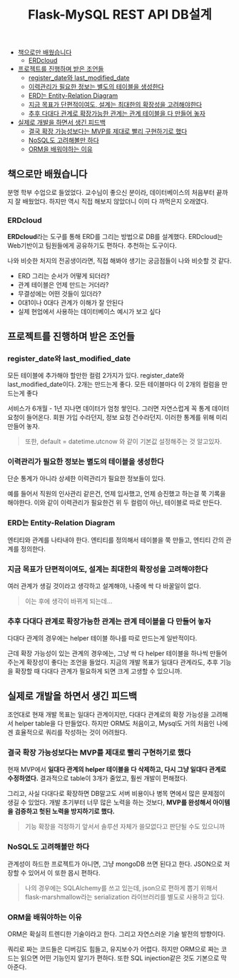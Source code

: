 ﻿---
title:  "Flask-MySQL REST API DB설계"
excerpt: "역시 인생은 실전이었어"


categories:
-  DB
tags:
-  MySQL
last_modified_at: 2020-07-28TO22:30:00+09:00
---
- [책으로만 배웠습니다](#책으로만-배웠습니다)
  - [ERDcloud](#erdcloud)
- [프로젝트를 진행하며 받은 조언들](#프로젝트를-진행하며-받은-조언들)
  - [register_date와 last_modified_date](#register_date와-last_modified_date)
  - [이력관리가 필요한 정보는 별도의 테이블을 생성한다](#이력관리가-필요한-정보는-별도의-테이블을-생성한다)
  - [ERD는 Entity-Relation Diagram](#erd는-entity-relation-diagram)
  - [지금 목표가 단편적이여도, 설계는 최대한의 확장성을 고려해야한다](#지금-목표가-단편적이여도-설계는-최대한의-확장성을-고려해야한다)
  - [추후 다대다 관계로 확장가능한 관계는 관계 테이블을 다 만들어 놓자](#추후-다대다-관계로-확장가능한-관계는-관계-테이블을-다-만들어-놓자)
- [실제로 개발을 하면서 생긴 피드백](#실제로-개발을-하면서-생긴-피드백)
  - [결국 확장 가능성보다는 MVP를 제대로 빨리 구현하기로 했다](#결국-확장-가능성보다는-mvp를-제대로-빨리-구현하기로-했다)
  - [NoSQL도 고려해볼만 하다](#nosql도-고려해볼만-하다)
  - [ORM을 배워야하는 이유](#orm을-배워야하는-이유)

## 책으로만 배웠습니다

분명 학부 수업으로 들었었다.
교수님이 좋으신 분이라, 데이터베이스의 처음부터 끝까지 잘 배웠었다.
하지만 역시 직접 해보지 않았더니 이미 다 까먹은지 오래였다.

### ERDcloud

**ERDcloud**라는 도구를 통해 ERD를 그리는 방법으로 DB를 설계했다.
ERDcloud는 Web기반이고 팀원들에게 공유하기도 편하다. 추천하는 도구이다.

나와 비슷한 처지의 전공생이라면, 직접 해봐야 생기는 궁금점들이 나와 비슷할 것 같다.

- ERD 그리는 순서가 어떻게 되더라?
- 관계 테이블은 언제 만드는 거더라?
- 무결성에는 어떤 것들이 있더라?
- 0대1이나 0대다 관계가 이해가 잘 안된다
- 실제 현업에서 사용하는 데이터베이스 예시가 보고 싶다

## 프로젝트를 진행하며 받은 조언들

### register_date와 last_modified_date

모든 테이블에 추가해야 할만한 컬럼 2가지가 있다.
register_date와 last_modified_date이다.
2개는 만드는게 좋다.
모든 테이블마다 이 2개의 컬럼을 만드는게 좋다

서비스가 6개월 - 1년 지나면 데이터가 엄청 쌓인다.
그러면 자연스럽게 꼭 통계 데이터 요청이 들어온다.
회원 가입 수라던지, 정보 요청 건수라던지.
이러한 통계를 위해 미리 만들어 놓자.
> 또한, default = datetime.utcnow 와 같이 기본값 설정해주는 것 알고있자.

### 이력관리가 필요한 정보는 별도의 테이블을 생성한다

단순 통계가 아니라 상세한 이력관리가 필요한 정보들이 있다.

예를 들어서 직원의 인사관리 같은건,
언제 입사했고, 언제 승진했고 하는걸 쭉 기록을 해야한다.
이와 같이 이력관리가 필요한건 위 두 컬럼이 아닌, 테이블로 따로 만든다.

### ERD는 Entity-Relation Diagram

엔티티와 관계를 나타내야 한다.
엔티티를 정의해서 테이블을 쭉 만들고, 엔티티 간의 관계를 정의한다.

### 지금 목표가 단편적이여도, 설계는 최대한의 확장성을 고려해야한다

여러 관계가 생길 것이라고 생각하고 설계해야,
나중에 싹 다 바꿀일이 없다.
> 이는 후에 생각이 바뀌게 되는데...

### 추후 다대다 관계로 확장가능한 관계는 관계 테이블을 다 만들어 놓자

다대다 관계의 경우에는 helper 테이블 하나를 따로 만드는게 일반적이다.

근데 확장 가능성이 있는 관계의 경우에는,
그냥 싹 다 helper 테이블을 하나씩 만들어주는게 확장성이 좋다는 조언을 들었다.
지금의 개발 목표가 일대다 관계라도, 추후 기능을 확장할 때 다대다 관계가 필요하게 되면 크게 고생할 수 있으니까.

## 실제로 개발을 하면서 생긴 피드백

조언대로 현재 개발 목표는 일대다 관계이지만,
다대다 관계로의 확장 가능성을 고려해서 helper table을 다 만들었다.
하지만 ORM도 처음이고, Mysql도 거의 처음인 나에겐 효율적으로 쿼리를 작성하는 것이 어려웠다.

### 결국 확장 가능성보다는 MVP를 제대로 빨리 구현하기로 했다

현재 MVP에서 **일대다 관계의 helper 테이블을 다 삭제하고, 다시 그냥 일대다 관계로 수정하였다.**
결과적으로 table이 3개가 줄었고, 훨씬 개발이 편해졌다.

그리고, 사실 다대다로 확장하면 DB말고도 서버 비용이나 병목 면에서 많은 문제점이 생길 수 있었다.
개발 초기부터 너무 많은 노력을 하는 것보다, **MVP를 완성해서 아이템을 검증하고 헛된 노력을 방지하기로 했다.**
> 기능 확장을 걱정하기 앞서서 솔루션 자체가 쓸모없다고 판단될 수도 있으니까

### NoSQL도 고려해볼만 하다

관계성이 하드한 프로젝트가 아니면, 그냥 mongoDB 쓰면 된다고 한다.
JSON으로 저장할 수 있어서 이 또한 몹시 편하다.
> 나의 경우에는 SQLAlchemy를 쓰고 있는데,
> json으로 편하게 뽑기 위해서 flask-marshmallow라는 serialization 라이브러리를 별도로 사용하고 있다.

### ORM을 배워야하는 이유

ORM은 확실히 트렌디한 기술이라고 한다.
그리고 자연스러운 기술 발전의 방향이다.

쿼리로 짜는 코드들은 디버깅도 힘들고, 유지보수가 어렵다.
하지만 ORM으로 짜는 코드는 읽으면 어떤 기능인지 알기가 편하다.
또한 SQL injection같은 것도 기본으로 막아준다.
